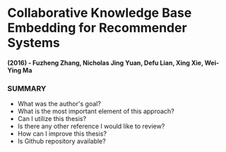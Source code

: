 # Collaborative Knowledge Base Embedding for Recommender Systems
#### (2016) - Fuzheng Zhang, Nicholas Jing Yuan, Defu Lian, Xing Xie, Wei-Ying Ma

### SUMMARY
- What was the author's goal?
- What is the most important element of this approach?
- Can I utilize this thesis?
- Is there any other reference I would like to review?
- How can I improve this thesis?
- Is Github repository available?